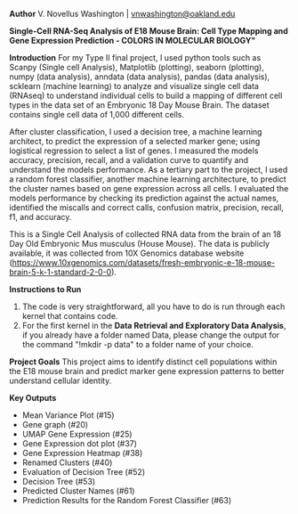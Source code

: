 **Author**
V. Novellus Washington | vnwashington@oakland.edu

**Single-Cell RNA-Seq Analysis of E18 Mouse Brain: Cell Type Mapping and Gene Expression Prediction - COLORS IN MOLECULAR BIOLOGY"**

**Introduction**
For my Type II final project, I used python tools such as Scanpy (Single cell Analysis), Matplotlib (plotting), seaborn (plotting), numpy (data analysis), anndata (data analysis), pandas (data analysis), scklearn (machine learning) to analyze and visualize single cell data (RNAseq) to understand individual cells to build a mapping of different cell types in the data set of an Embryonic 18 Day Mouse Brain. The dataset contains single cell data of 1,000 different cells.

After cluster classification, I used a decision tree, a machine learning architect, to predict the expression of a selected marker gene; using logistical regression to select a list of genes. I measured the models accuracy, precision, recall, and a validation curve to quantify and understand the models performance. As a tertiary part to the project, I used a random forest classifier, another machine learning architecture, to predict the cluster names based on gene expression across all cells. I evaluated the models performance by checking its prediction against the actual names, identified the miscalls and correct calls, confusion matrix, precision, recall, f1, and accuracy.    

This is a Single Cell Analysis of collected RNA data from the brain of an 18 Day Old Embryonic Mus musculus (House Mouse). The data is publicly available, it was collected from 10X Genomics database website (https://www.10xgenomics.com/datasets/fresh-embryonic-e-18-mouse-brain-5-k-1-standard-2-0-0).  



**Instructions to Run**

1. The code is very straightforward, all you have to do is run through each kernel that contains code.
2. For the first kernel in the **Data Retrieval and Exploratory Data Analysis**, if you already have a folder named Data, please change the output for the command "!mkdir -p data" to a folder name of your choice. 

**Project Goals**
This project aims to identify distinct cell populations within the E18 mouse brain and predict marker gene expression patterns to better understand cellular identity.

**Key Outputs**
- Mean Variance Plot (#15)
- Gene graph (#20)
- UMAP Gene Expression (#25)
- Gene Expression dot plot (#37)
- Gene Expression Heatmap (#38)
- Renamed Clusters (#40)
- Evaluation of Decision Tree (#52)
- Decision Tree (#53)
- Predicted Cluster Names (#61)
- Prediction Results for the Random Forest Classifier (#63)
